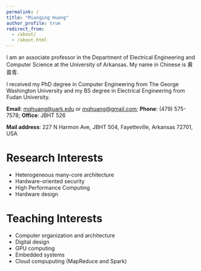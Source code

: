 ```yaml
---
permalink: /
title: "Miaoqing Huang"
author_profile: true
redirect_from: 
  - /about/
  - /about.html
---
```


I am an associate professor in the Department of Electrical Engineering and Computer Science at the University of Arkansas. My name in Chinese is 黄苗青. 

I received my PhD degree in Computer Engineering from The George Washington University and my BS degree in Electrical Engineering from Fudan University.

**Email**: mqhuang@uark.edu or mqhuang@gmail.com; **Phone**: (479) 575-7578; **Office**: JBHT 526

**Mail address**: 227 N Harmon Ave, JBHT 504, Fayetteville, Arkansas 72701, USA 

Research Interests
======
* Heterogeneous many-core architecture
* Hardware-oriented security
* High Performance Computing
* Hardware design

Teaching Interests
======
* Computer organization and architecture
* Digital design
* GPU computing
* Embedded systems
* Cloud compuputing (MapReduce and Spark)
